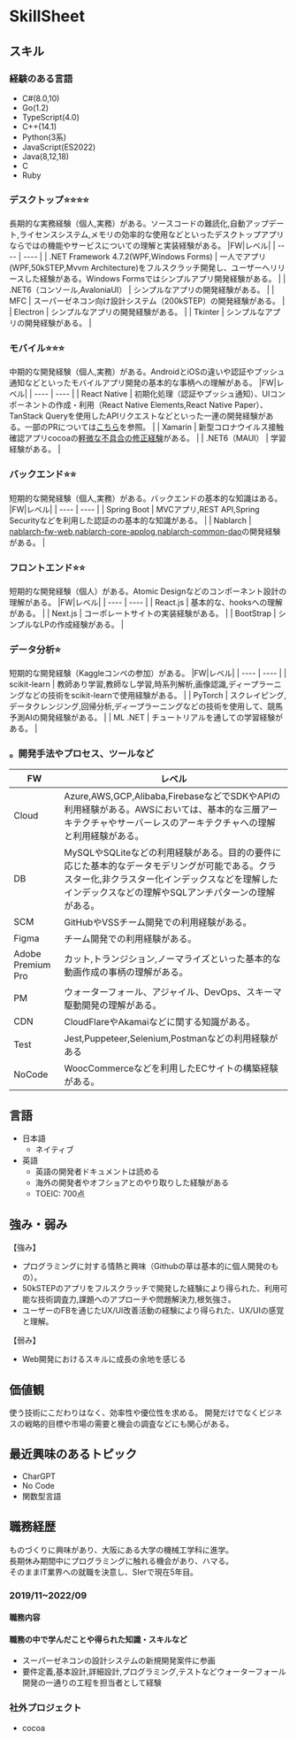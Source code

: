 # SkillSheet

## スキル
### 経験のある言語
- C#(8.0,10)
- Go(1.2)
- TypeScript(4.0)
- C++(14.1)
- Python(3系)
- JavaScript(ES2022)
- Java(8,12,18)
- C
- Ruby
  
### デスクトップ⭐⭐⭐⭐
長期的な実務経験（個人,実務）がある。ソースコードの難読化,自動アップデート,ライセンスシステム,メモリの効率的な使用などといったデスクトップアプリならではの機能やサービスについての理解と実装経験がある。
|FW|レベル|
| ---- | ---- |
|  .NET Framework 4.7.2(WPF,Windows Forms)  |  一人でアプリ(WPF,50kSTEP,Mvvm Architecture)をフルスクラッチ開発し、ユーザーへリリースした経験がある。Windows Formsではシンプルアプリ開発経験がある。  |
|  .NET6（コンソール,AvaloniaUI）  |  シンプルなアプリの開発経験がある。  |
|  MFC  |  スーパーゼネコン向け設計システム（200kSTEP）の開発経験がある。  |
|  Electron  |  シンプルなアプリの開発経験がある。  |
|  Tkinter  |  シンプルなアプリの開発経験がある。  |

### モバイル⭐⭐⭐
中期的な開発経験（個人,実務）がある。AndroidとiOSの違いや認証やプッシュ通知などといったモバイルアプリ開発の基本的な事柄への理解がある。
|FW|レベル|
| ---- | ---- |
|  React Native  |  初期化処理（認証やプッシュ通知）、UIコンポーネントの作成・利用（React Native Elements,React Native Paper）、TanStack Queryを使用したAPIリクエストなどといった一連の開発経験がある。一部のPRについては[こちら](https://github.com/ws-4020/mobile-app-crib-notes/pulls?q=is%3Apr+author%3Atakikunxo+is%3Aclosed)を参照。  |
|  Xamarin  |  新型コロナウイルス接触確認アプリcocoaの[軽微な不具合の修正経験](https://github.com/cocoa-mhlw/cocoa/pull/854)がある。  |
|  .NET6（MAUI）  |  学習経験がある。  |

### バックエンド⭐⭐
短期的な開発経験（個人,実務）がある。バックエンドの基本的な知識はある。
|FW|レベル|
| ---- | ---- |
|  Spring Boot  |  MVCアプリ,REST API,Spring Securityなどを利用した認証のの基本的な知識がある。  |
|  Nablarch  | [nablarch-fw-web](https://github.com/nablarch/nablarch-fw-web/pulls?q=is%3Apr+author%3Atakikunxo+is%3Aclosed+),[nablarch-core-applog](https://github.com/nablarch/nablarch-core-applog/pulls?q=is%3Apr+author%3Atakikunxo+is%3Aclosed+),[nablarch-common-dao](https://github.com/nablarch/nablarch-common-dao/pulls?q=is%3Apr+author%3Atakikunxo+is%3Aclosed+)の開発経験がある。  |

### フロントエンド⭐⭐
短期的な開発経験（個人）がある。Atomic Designなどのコンポーネント設計の理解がある。
|FW|レベル|
| ---- | ---- |
|  React.js  |  基本的な、hooksへの理解がある。  |
|  Next.js  |  コーポレートサイトの実装経験がある。  |
|  BootStrap  |  シンプルなLPの作成経験がある。  |

### データ分析⭐
短期的な開発経験（Kaggleコンペの参加）がある。
|FW|レベル|
| ---- | ---- |
|  scikit-learn  |  教師あり学習,教師なし学習,時系列解析,画像認識,ディープラーニングなどの技術をscikit-learnで使用経験がある。  |
|  PyTorch  |  スクレイピング,データクレンジング,回帰分析,ディープラーニングなどの技術を使用して、競馬予測AIの開発経験がある。  |
|  ML .NET  |  チュートリアルを通しての学習経験がある。  |

### 。開発手法やプロセス、ツールなど
|FW|レベル|
| ---- | ---- |
|  Cloud  | Azure,AWS,GCP,Alibaba,FirebaseなどでSDKやAPIの利用経験がある。AWSにおいては、基本的な三層アーキテクチャやサーバーレスのアーキテクチャへの理解と利用経験がある。  |
|  DB  |  MySQLやSQLiteなどの利用経験がある。目的の要件に応じた基本的なデータモデリングが可能である。クラスター化,非クラスター化インデックスなどを理解したインデックスなどの理解やSQLアンチパターンの理解がある。  |
|  SCM  |  GitHubやVSSチーム開発での利用経験がある。  |
|  Figma  | チーム開発での利用経験がある。  |
|  Adobe Premium Pro  |  カット,トランジション,ノーマライズといった基本的な動画作成の事柄の理解がある。  |
|  PM  |  ウォーターフォール、アジャイル、DevOps、スキーマ駆動開発の理解がある。  |
|  CDN  |  CloudFlareやAkamaiなどに関する知識がある。  |
|  Test  |  Jest,Puppeteer,Selenium,Postmanなどの利用経験がある  |
|  NoCode  |  WoocCommerceなどを利用したECサイトの構築経験がある。  |


## 言語

- 日本語
  - ネイティブ
- 英語
  - 英語の開発者ドキュメントは読める
  - 海外の開発者やオフショアとのやり取りした経験がある
  - TOEIC: 700点


## 強み・弱み
【強み】
- プログラミングに対する情熱と興味（Githubの草は基本的に個人開発のもの）。
- 50kSTEPのアプリをフルスクラッチで開発した経験により得られた、利用可能な技術調査力,課題へのアプローチや問題解決力,根気強さ。
- ユーザーのFBを通じたUX/UI改善活動の経験により得られた、UX/UIの感覚と理解。
  
【弱み】
- Web開発におけるスキルに成長の余地を感じる


## 価値観
使う技術にこだわりはなく、効率性や優位性を求める。
開発だけでなくビジネスの戦略的目標や市場の需要と機会の調査などにも関心がある。


## 最近興味のあるトピック
- CharGPT
- No Code
- 関数型言語


## 職務経歴
ものづくりに興味があり、大阪にある大学の機械工学科に進学。<br>長期休み期間中にプログラミングに触れる機会があり、ハマる。
<br>そのままIT業界への就職を決意し、SIerで現在5年目。
### 2019/11~2022/09
#### 職務内容
#### 職務の中で学んだことや得られた知識・スキルなど
- スーパーゼネコンの設計システムの新規開発案件に参画
- 要件定義,基本設計,詳細設計,プログラミング,テストなどウォーターフォール開発の一通りの工程を担当者として経験

### 社外プロジェクト
- cocoa
